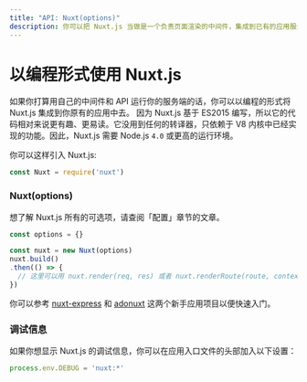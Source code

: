```yaml
---
title: "API: Nuxt(options)"
description: 你可以把 Nuxt.js 当做是一个负责页面渲染的中间件，集成到已有的应用服务中去。
---
```


# 以编程形式使用 Nuxt.js

如果你打算用自己的中间件和 API 运行你的服务端的话，你可以以编程的形式将 Nuxt.js 集成到你原有的应用中去。
因为 Nuxt.js 基于 ES2015 编写，所以它的代码相对来说更有趣、更易读。它没用到任何的转译器，只依赖于 V8 内核中已经实现的功能。因此，Nuxt.js 需要 Node.js `4.0` 或更高的运行环境。

你可以这样引入 Nuxt.js:
```js
const Nuxt = require('nuxt')
```

### Nuxt(options)

想了解 Nuxt.js 所有的可选项，请查阅「配置」章节的文章。

```js
const options = {}

const nuxt = new Nuxt(options)
nuxt.build()
.then(() => {
  // 这里可以用 nuxt.render(req, res) 或者 nuxt.renderRoute(route, context)
})
```

你可以参考 [nuxt-express](https://github.com/nuxt/express) 和 [adonuxt](https://github.com/nuxt/adonuxt) 这两个新手应用项目以便快速入门。

### 调试信息

如果你想显示 Nuxt.js 的调试信息，你可以在应用入口文件的头部加入以下设置：

```js
process.env.DEBUG = 'nuxt:*'
```
